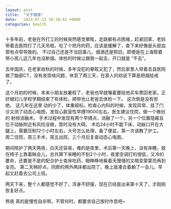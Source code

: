 ```yaml
---
layout: post
title:  "关于健康"
date:   2024-07-15 10:10:43 +0800
categories: health
---
```


十多年前，老爸在外打工的时候突然感觉晕眩，走路都有点困难，赶紧回家，老妈带着去医院打了几天吊瓶，吃了个把月的药，应该是缓解了，查下来好像是头部血管有点窄导致的。
不过自己还是不当回事儿，烟酒还是照旧，即便是在上海帮着带小孩儿这几年也没断烟。体检的时候让跟我一起去，开口就是 “不去”。

去年国庆，在老家收秋的时候，多年没犯的晕眩又犯了，然后家里人带着去县医院做了脑部CT，没有发现啥问题，休息了两三天，在家人的劝说下算是把烟给戒了。

这个月初的时候，本来小朋友放暑假了，老爸也早就嚷着要给他买车票回老家。正好媳妇儿学校学期结束了有体检，顺带也让老爸去体检一下。 这次倒是没有拒绝。
这几年在这里 动的少了，体重超标。检查心内科的时候，发现异常，挂了门诊又测了动态心电图，发现心脏室性早搏19000左右。医生建议住院，做一个微创的 射频消融术。
手术过程中发现有两个早搏点，消融了一个，另一个位置隐蔽且位于动脉附近有风险没做，暂时没有大碍。
术后24小时不能下床，动脉口开在大腿上，需要压制12个小时左右，大号怎么处理，备了便盆，第一次请教了护工。周二住院，周三手术，周五出院，三个月后复查动态心电图。

期间陪护了两天两夜，白天还容易，难的是夜里，术后第一天晚上，没有床睡，就在椅子上靠着眯会儿，总共算下来睡的不到2个小时，夜里空调打的很低，又冷的要命，还要是不是的配合护士查床吃药，眼睁睁地看着天慢慢的又暗变蒙蒙亮再到全亮。
第二天稍好点，同房的两外两床都出院了，晚上就凑合着躺了一会儿。早起又赶着去公司上班。

两天下来，整个人都感觉不好了，浑身不舒服，现在已经是出来第十天了，才刚刚恢复好点。

熬夜 真的是慢性自杀啊，不管何时，都要求自己按时作息吧~
